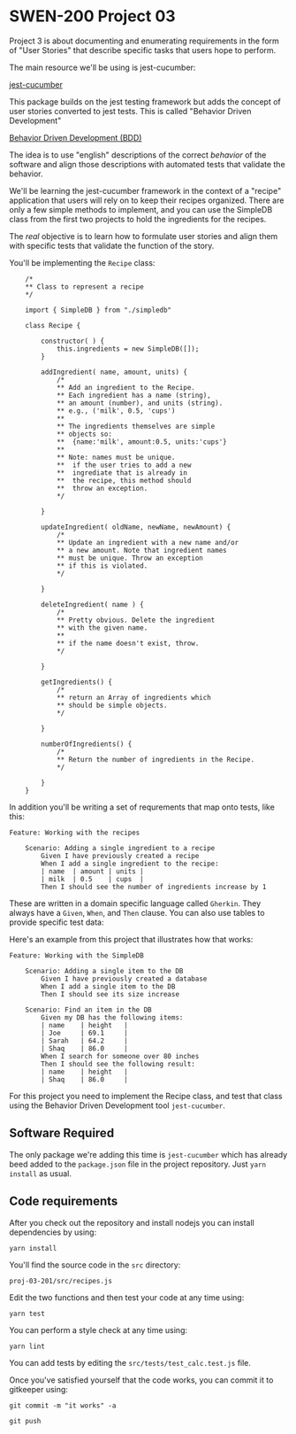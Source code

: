 # SWEN-200 Project 03

Project 3 is about documenting and enumerating requirements
in the form of "User Stories" that describe specific tasks
that users hope to perform.

The main resource we'll be using is jest-cucumber:

[jest-cucumber](https://github.com/bencompton/jest-cucumber#readme)

This package builds on the jest testing framework but adds
the concept of user stories converted to jest tests. This
is called "Behavior Driven Development"

[Behavior Driven Development (BDD)](https://en.wikipedia.org/wiki/Behavior-driven_development)

The idea is to use "english" descriptions of the correct
*behavior* of the software and align those descriptions with
automated tests that validate the behavior.

We'll be learning the jest-cucumber framework in the context
of a "recipe" application that users will rely on to keep
their recipes organized. There are only a few simple methods
to implement, and you can use the SimpleDB class from the first
two projects to hold the ingredients for the recipes.

The *real* objective is to learn how to formulate user stories
and align them with specific tests that validate the 
function of the story.

You'll be implementing the `Recipe` class:

        /*
        ** Class to represent a recipe
        */

        import { SimpleDB } from "./simpledb"

        class Recipe {

            constructor( ) {
                this.ingredients = new SimpleDB([]);
            }

            addIngredient( name, amount, units) {
                /*
                ** Add an ingredient to the Recipe.
                ** Each ingredient has a name (string),
                ** an amount (number), and units (string).
                ** e.g., ('milk', 0.5, 'cups')
                **
                ** The ingredients themselves are simple
                ** objects so:
                **  {name:'milk', amount:0.5, units:'cups'}
                ** 
                ** Note: names must be unique.
                **  if the user tries to add a new
                **  ingrediate that is already in
                **  the recipe, this method should
                **  throw an exception.
                */

            }

            updateIngredient( oldName, newName, newAmount) {
                /*
                ** Update an ingredient with a new name and/or
                ** a new amount. Note that ingredient names
                ** must be unique. Throw an exception
                ** if this is violated.
                */

            }

            deleteIngredient( name ) {
                /*
                ** Pretty obvious. Delete the ingredient
                ** with the given name.
                ** 
                ** if the name doesn't exist, throw.
                */

            }

            getIngredients() {
                /*
                ** return an Array of ingredients which 
                ** should be simple objects.
                */
            
            }

            numberOfIngredients() {
                /*
                ** Return the number of ingredients in the Recipe.
                */
            
            }
        }

In addition you'll be writing a set of requrements that map
onto tests, like this:

    Feature: Working with the recipes
    
        Scenario: Adding a single ingredient to a recipe
            Given I have previously created a recipe
            When I add a single ingredient to the recipe:
            | name  | amount | units |
            | milk  | 0.5    | cups  |
            Then I should see the number of ingredients increase by 1

These are written in a domain specific language called `Gherkin`.
They always have a `Given`, `When`, and `Then` clause. You can
also use tables to provide specific test data:

Here's an example from this project that illustrates how that works:

    Feature: Working with the SimpleDB
    
        Scenario: Adding a single item to the DB
            Given I have previously created a database
            When I add a single item to the DB
            Then I should see its size increase

        Scenario: Find an item in the DB
            Given my DB has the following items:
            | name    | height   |
            | Joe     | 69.1     |
            | Sarah   | 64.2     |
            | Shaq    | 86.0     |
            When I search for someone over 80 inches
            Then I should see the following result:
            | name    | height   |
            | Shaq    | 86.0     |

For this project you need to implement the Recipe
class, and test that class using the Behavior Driven 
Development tool `jest-cucumber`.

## Software Required

The only package we're adding this time is `jest-cucumber` which 
has already beed added to the `package.json` file in the project
repository. Just `yarn install` as usual.

## Code requirements

After you check out the repository and install nodejs 
you can install dependencies by using:

    yarn install
    
You'll find the source code in the `src` directory:

    proj-03-201/src/recipes.js

Edit the two functions and then test your code at any time using:

    yarn test

You can perform a style check at any time using:

    yarn lint
    
You can add tests by editing the `src/tests/test_calc.test.js` file.

Once you've satisfied yourself that the code works, you can commit it to
gitkeeper using:

    git commit -m "it works" -a
    
    git push
    
